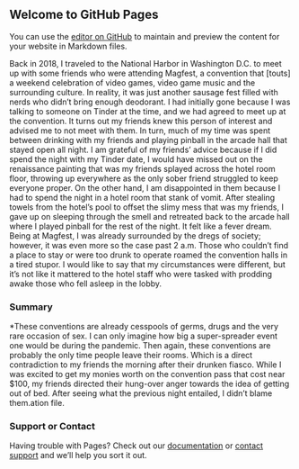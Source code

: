 ## Welcome to GitHub Pages

You can use the [editor on GitHub](https://github.com/groman-gonzalez/interesting-blog/edit/gh-pages/index.md) to maintain and preview the content for your website in Markdown files.

Back in 2018, I traveled to the National Harbor in Washington D.C. to meet up with some friends who were attending Magfest, a convention that [touts] a weekend celebration of video games, video game music and the surrounding culture. In reality, it was just another sausage fest filled with nerds who didn’t bring enough deodorant.
I had initially gone because I was talking to someone on Tinder at the time, and we had agreed to meet up at the convention. It turns out my friends knew this person of interest and advised me to not meet with them. In turn, much of my time was spent between drinking with my friends and playing pinball in the arcade hall that stayed open all night.
I am grateful of my friends’ advice because if I did spend the night with my Tinder date, I would have missed out on the renaissance painting that was my friends splayed across the hotel room floor, throwing up everywhere as the only sober friend struggled to keep everyone proper. On the other hand, I am disappointed in them because I had to spend the night in a hotel room that stank of vomit.
After stealing towels from the hotel’s pool to offset the slimy mess that was my friends, I gave up on sleeping through the smell and retreated back to the arcade hall where I played pinball for the rest of the night. It felt like a fever dream.
Being at Magfest, I was already surrounded by the dregs of society; however, it was even more so the case past 2 a.m. Those who couldn’t find a place to stay or were too drunk to operate roamed the convention halls in a tired stupor. I would like to say that my circumstances were different, but it’s not like it mattered to the hotel staff who were tasked with prodding awake those who fell asleep in the lobby.


### Summary

*These conventions are already cesspools of germs, drugs and the very rare occasion of sex. I can only imagine how big a super-spreader event one would be during the pandemic. Then again, these conventions are probably the only time people leave their rooms. Which is a direct contradiction to my friends the morning after their drunken fiasco.
While I was excited to get my monies worth on the convention pass that cost near $100, my friends directed their hung-over anger towards the idea of getting out of bed. After seeing what the previous night entailed, I didn’t blame them.ation file.

### Support or Contact

Having trouble with Pages? Check out our [documentation](https://docs.github.com/categories/github-pages-basics/) or [contact support](https://github.com/contact) and we’ll help you sort it out.
